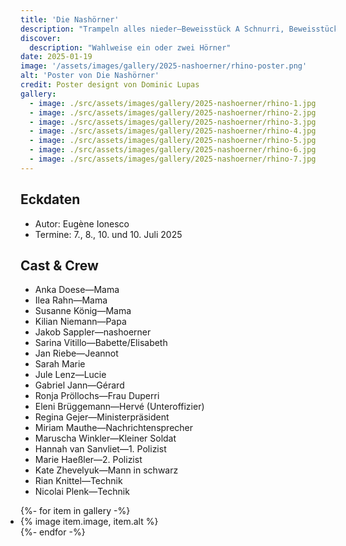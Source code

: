 ```yaml
---
title: 'Die Nashörner'
description: "Trampeln alles nieder—Beweisstück A Schnurri, Beweisstück B Schnetterlings Trepp"
discover:
  description: "Wahlweise ein oder zwei Hörner"
date: 2025-01-19
image: '/assets/images/gallery/2025-nashoerner/rhino-poster.png'
alt: 'Poster von Die Nashörner'
credit: Poster designt von Dominic Lupas
gallery:
  - image: ./src/assets/images/gallery/2025-nashoerner/rhino-1.jpg
  - image: ./src/assets/images/gallery/2025-nashoerner/rhino-2.jpg
  - image: ./src/assets/images/gallery/2025-nashoerner/rhino-3.jpg
  - image: ./src/assets/images/gallery/2025-nashoerner/rhino-4.jpg
  - image: ./src/assets/images/gallery/2025-nashoerner/rhino-5.jpg
  - image: ./src/assets/images/gallery/2025-nashoerner/rhino-6.jpg
  - image: ./src/assets/images/gallery/2025-nashoerner/rhino-7.jpg
---
```


## Eckdaten
<ul>
<li>Autor: Eugène Ionesco</li>
<li>Termine: 7., 8., 10. und 10. Juli 2025</li>
</ul>

## Cast & Crew
<ul>
<li>Anka Doese—Mama</li>
<li>Ilea Rahn—Mama</li>
<li>Susanne König—Mama</li>
<li>Kilian Niemann—Papa</li>
<li>Jakob Sappler—nashoerner</li>
<li>Sarina Vitillo—Babette/Elisabeth</li>
<li>Jan Riebe—Jeannot</li>
<li>Sarah Marie</li>
<li>Jule Lenz—Lucie</li>
<li>Gabriel Jann—Gérard</li>
<li>Ronja Pröllochs—Frau Duperri</li>
<li>Eleni Brüggemann—Hervé (Unteroffizier)</li>
<li>Regina Gejer—Ministerpräsident</li>
<li>Miriam Mauthe—Nachrichtensprecher</li>
<li>Maruscha Winkler—Kleiner Soldat</li>
<li>Hannah van Sanvliet—1. Polizist</li>
<li>Marie Haeßler—2. Polizist</li>
<li>Kate Zhevelyuk—Mann in schwarz</li>
<li>Rian Knittel—Technik</li>
<li>Nicolai Plenk—Technik</li>
</ul>

<ul class="gallery" role="list" style="padding: 0;">
  {%- for item in gallery -%}
    <li>{% image item.image, item.alt %}</li>
  {%- endfor -%}
</ul>
